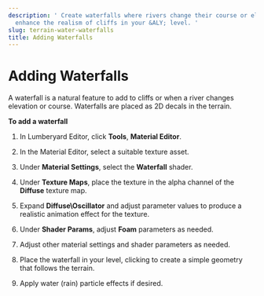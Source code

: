 ```yaml
---
description: ' Create waterfalls where rivers change their course or elevation to
  enhance the realism of cliffs in your &ALY; level. '
slug: terrain-water-waterfalls
title: Adding Waterfalls
---
```

# Adding Waterfalls<a name="terrain-water-waterfalls"></a>

A waterfall is a natural feature to add to cliffs or when a river changes elevation or course\. Waterfalls are placed as 2D decals in the terrain\. 

**To add a waterfall**

1. In Lumberyard Editor, click **Tools**, **Material Editor**\.

1. In the Material Editor, select a suitable texture asset\.

1. Under **Material Settings**, select the **Waterfall** shader\.

1. Under **Texture Maps**, place the texture in the alpha channel of the **Diffuse** texture map\.

1. Expand **Diffuse\\Oscillator** and adjust parameter values to produce a realistic animation effect for the texture\.

1. Under **Shader Params**, adjust **Foam** parameters as needed\.

1. Adjust other material settings and shader parameters as needed\.

1. Place the waterfall in your level, clicking to create a simple geometry that follows the terrain\.

1. Apply water \(rain\) particle effects if desired\.